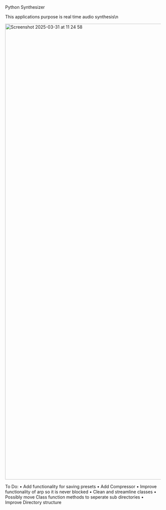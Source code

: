 Python Synthesizer


This applications purpose is
real time audio synthesis\n


<img width="1470" alt="Screenshot 2025-03-31 at 11 24 58" src="https://github.com/user-attachments/assets/ebd1165c-017d-4d5e-af7c-2a54409c05b7" />


 To Do:
• Add functionality for saving presets
• Add Compressor
• Improve functionality of arp so it is never blocked
• Clean and streamline classes
• Possibly move Class function methods to seperate sub directories
• Improve Directory structure
